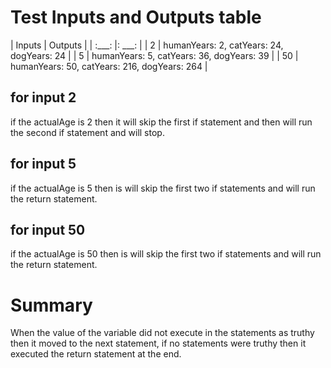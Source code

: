 # Test Inputs and Outputs table

| Inputs | Outputs |
| :___: |: ___: |
| 2  | humanYears: 2, catYears: 24, dogYears: 24 |
| 5 | humanYears: 5, catYears: 36, dogYears: 39 | 
| 50 | humanYears: 50, catYears: 216, dogYears: 264 |


## for input 2

if the actualAge is 2 then it will skip the first if statement and then will run the second if statement and will stop.


## for input 5 

if the actualAge is 5 then is will skip the first two if statements and will run the return statement. 		


## for input 50 

if the actualAge is 50 then is will skip the first two if statements and will run the return statement.


# Summary

When the value of the variable did not execute in the statements as truthy then it moved to the next statement, 
if no statements were truthy then it executed the return statement at the end.

  
